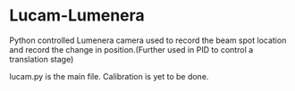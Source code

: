 # Lucam-Lumenera
Python controlled Lumenera camera used to record the beam spot location and record the change in position.(Further used in PID to control a translation stage)

lucam.py is the main file.
Calibration is yet to be done.
